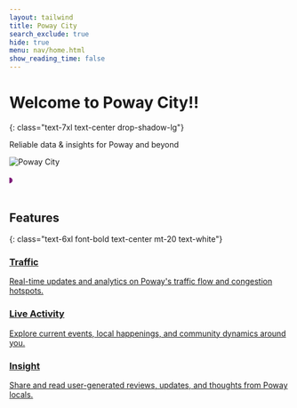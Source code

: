 ```yaml
---
layout: tailwind
title: Poway City
search_exclude: true
hide: true
menu: nav/home.html
show_reading_time: false
---
```


# Welcome to Poway City!!
{: class="text-7xl text-center drop-shadow-lg"}

<p class="text-2xl text-center  max-w-3xl mx-auto mt-4 leading-relaxed">
    Reliable data & insights for Poway and beyond
</p>

<div class="flex justify-center">
  <img src="{{site.baseurl}}/images/poway.png" alt="Poway City" class="w-80 mb-6 fade-in border-8 border-[#0e470d]" />
</div>

<svg viewBox="0 0 200 20" class="mx-auto mt-6 w-full h-32" xmlns="http://www.w3.org/2000/svg">
  <path d="M0,10 Q50,0 100,10 T200,10" fill="none" stroke="#801f7b" stroke-width="4" stroke-linecap="round" class="wave"/>
</svg>

<style>
  .wave {
    stroke-dasharray: 500; /* Length of the wave path */
    stroke-dashoffset: 500; /* Initially hide the stroke */
    animation: drawWave 2s ease-in-out forwards;
  }

  @keyframes drawWave {
    to {
      stroke-dashoffset: 0; /* Reveal the stroke */
    }
  }
</style>

## Features
{: class="text-6xl font-bold text-center mt-20 text-white"}

<div class="grid grid-cols-1 sm:grid-cols-2 md:grid-cols-3 gap-10 px-8 mt-12">
  <a href="{{site.baseurl}}/traffic/" class="bg-gradient-to-br from-green-100 to-green-300 rounded-3xl shadow-md p-6 hover:scale-105 transform transition-all duration-300">
      <h3 class="text-3xl font-bold text-green-900 text-center">Traffic</h3>
      <p class="text-md text-gray-800 mt-4 text-center">Real-time updates and analytics on Poway's traffic flow and congestion hotspots.</p>
  </a>
  <a href="{{site.baseurl}}/live/" class="bg-gradient-to-br from-green-100 to-green-300 rounded-3xl shadow-md p-6 hover:scale-105 transform transition-all duration-300">
      <h3 class="text-3xl font-bold text-green-900 text-center">Live Activity</h3>
      <p class="text-md text-gray-800 mt-4 text-center">Explore current events, local happenings, and community dynamics around you.</p>
  </a>
  <a href="{{site.baseurl}}/post" class="bg-gradient-to-br from-green-100 to-green-300 rounded-3xl shadow-md p-6 hover:scale-105 transform transition-all duration-300">
      <h3 class="text-3xl font-bold text-green-900 text-center"> Insight</h3>
      <p class="text-md text-gray-800 mt-4 text-center">Share and read user-generated reviews, updates, and thoughts from Poway locals.</p>
  </a>
</div>

<div class="w-24 h-1 mx-auto mt-16 rounded-full bg-green-600"></div>
